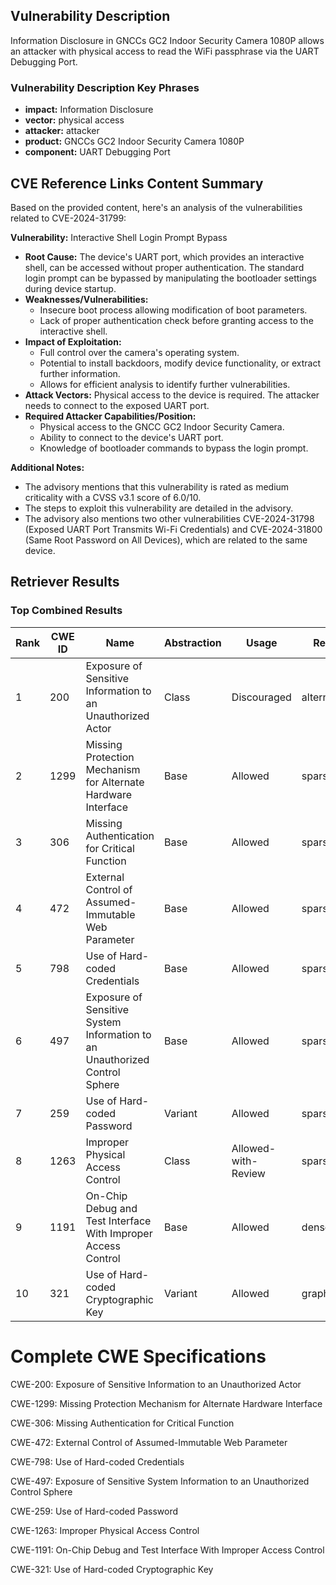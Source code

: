 ## Vulnerability Description
Information Disclosure in GNCCs GC2 Indoor Security Camera 1080P allows an attacker with physical access to read the WiFi passphrase via the UART Debugging Port.

### Vulnerability Description Key Phrases
- **impact:** Information Disclosure
- **vector:** physical access
- **attacker:** attacker
- **product:** GNCCs GC2 Indoor Security Camera 1080P
- **component:** UART Debugging Port

## CVE Reference Links Content Summary
Based on the provided content, here's an analysis of the vulnerabilities related to CVE-2024-31799:

**Vulnerability:** Interactive Shell Login Prompt Bypass

*   **Root Cause:** The device's UART port, which provides an interactive shell, can be accessed without proper authentication. The standard login prompt can be bypassed by manipulating the bootloader settings during device startup.
*   **Weaknesses/Vulnerabilities:**
    *   Insecure boot process allowing modification of boot parameters.
    *   Lack of proper authentication check before granting access to the interactive shell.
*   **Impact of Exploitation:**
    *   Full control over the camera's operating system.
    *   Potential to install backdoors, modify device functionality, or extract further information.
    *   Allows for efficient analysis to identify further vulnerabilities.
*   **Attack Vectors:** Physical access to the device is required. The attacker needs to connect to the exposed UART port.
*   **Required Attacker Capabilities/Position:**
    *   Physical access to the GNCC GC2 Indoor Security Camera.
    *   Ability to connect to the device's UART port.
    *   Knowledge of bootloader commands to bypass the login prompt.

**Additional Notes:**

*   The advisory mentions that this vulnerability is rated as medium criticality with a CVSS v3.1 score of 6.0/10.
*   The steps to exploit this vulnerability are detailed in the advisory.
*   The advisory also mentions two other vulnerabilities CVE-2024-31798 (Exposed UART Port Transmits Wi-Fi Credentials) and CVE-2024-31800 (Same Root Password on All Devices), which are related to the same device.

## Retriever Results

### Top Combined Results

| Rank | CWE ID | Name | Abstraction | Usage  | Retrievers | Individual Scores |
|------|--------|------|-------------|-------|------------|-------------------|
| 1 | 200 | Exposure of Sensitive Information to an Unauthorized Actor | Class | Discouraged | alternate_terms | 0.800 |
| 2 | 1299 | Missing Protection Mechanism for Alternate Hardware Interface | Base | Allowed | sparse | 0.048 |
| 3 | 306 | Missing Authentication for Critical Function | Base | Allowed | sparse | 0.044 |
| 4 | 472 | External Control of Assumed-Immutable Web Parameter | Base | Allowed | sparse | 0.043 |
| 5 | 798 | Use of Hard-coded Credentials | Base | Allowed | sparse | 0.043 |
| 6 | 497 | Exposure of Sensitive System Information to an Unauthorized Control Sphere | Base | Allowed | sparse | 0.042 |
| 7 | 259 | Use of Hard-coded Password | Variant | Allowed | sparse | 0.041 |
| 8 | 1263 | Improper Physical Access Control | Class | Allowed-with-Review | sparse | 0.040 |
| 9 | 1191 | On-Chip Debug and Test Interface With Improper Access Control | Base | Allowed | dense | 0.508 |
| 10 | 321 | Use of Hard-coded Cryptographic Key | Variant | Allowed | graph | 0.002 |



# Complete CWE Specifications

CWE-200: Exposure of Sensitive Information to an Unauthorized Actor

CWE-1299: Missing Protection Mechanism for Alternate Hardware Interface

CWE-306: Missing Authentication for Critical Function

CWE-472: External Control of Assumed-Immutable Web Parameter

CWE-798: Use of Hard-coded Credentials

CWE-497: Exposure of Sensitive System Information to an Unauthorized Control Sphere

CWE-259: Use of Hard-coded Password

CWE-1263: Improper Physical Access Control

CWE-1191: On-Chip Debug and Test Interface With Improper Access Control

CWE-321: Use of Hard-coded Cryptographic Key